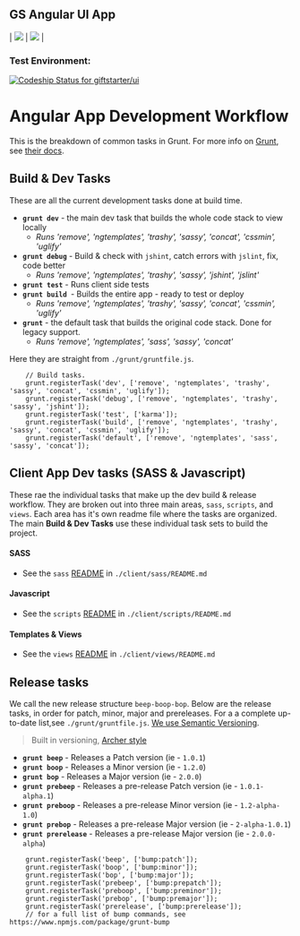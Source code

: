 ## GS Angular UI App
| ![](http://findicons.com/files/icons/2773/pictonic_free/128/angularjs.png) | ![](https://wordimpress.com/assets/icon-grunt.png) |

### Test Environment:
[ ![Codeship Status for giftstarter/ui](https://codeship.com/projects/ead28180-84f5-0133-8deb-3ac20bd54ece/status?branch=master)](https://codeship.com/projects/122143)

# Angular App Development Workflow
This is the breakdown of common tasks in Grunt. For more info on [Grunt](http://gruntjs.com), see [their docs](http://gruntjs.com/getting-started).

## Build & Dev Tasks
These are all the current development tasks done at build time.

- **`grunt dev`** - the main dev task that builds the whole code stack to view locally
  - *Runs 'remove', 'ngtemplates', 'trashy', 'sassy', 'concat', 'cssmin', 'uglify'*
- **`grunt debug`** - Build & check with `jshint`, catch errors with `jslint`, fix, code better
  - *Runs 'remove', 'ngtemplates', 'trashy', 'sassy', 'jshint', 'jslint'*
- **`grunt test`** - Runs client side tests
- **`grunt build `**- Builds the entire app - ready to test or deploy
  - *Runs 'remove', 'ngtemplates', 'trashy', 'sassy', 'concat', 'cssmin', 'uglify'*
- **`grunt`** - the default task that builds the original code stack. Done for legacy support.
  - *Runs 'remove', 'ngtemplates', 'sass', 'sassy', 'concat'*

Here they are straight from `./grunt/gruntfile.js`.
```
    // Build tasks.
	grunt.registerTask('dev', ['remove', 'ngtemplates', 'trashy', 'sassy', 'concat', 'cssmin', 'uglify']);
	grunt.registerTask('debug', ['remove', 'ngtemplates', 'trashy', 'sassy', 'jshint']); 
	grunt.registerTask('test', ['karma']);
	grunt.registerTask('build', ['remove', 'ngtemplates', 'trashy', 'sassy', 'concat', 'cssmin', 'uglify']); 
    grunt.registerTask('default', ['remove', 'ngtemplates', 'sass', 'sassy', 'concat']);	
```

## Client App Dev tasks (SASS & Javascript)
These rae the individual tasks that make up the dev build & release workflow.
They are broken out into three main areas, `sass`, `scripts`, and `views`. Each area has it's own readme 
file where the tasks are organized. The main **Build & Dev Tasks** use these individual task sets to build the project.

#### SASS
- See the `sass` [README](https://github.com/giftstarter/giftstarter/blob/platform-update/client/sass/README.md) in `./client/sass/README.md`

#### Javascript
- See the `scripts` [README](https://github.com/giftstarter/giftstarter/blob/platform-update/client/scripts/README.md) in `./client/scripts/README.md`

#### Templates & Views
- See the `views` [README](https://github.com/giftstarter/giftstarter/blob/platform-update/client/views/README.md) in `./client/views/README.md`

## Release tasks
We call the new release structure `beep-boop-bop`. Below are the release tasks, in order for patch, minor, major and prereleases. 
For a a complete up-to-date list,see `./grunt/gruntfile.js`. [We use Semantic Versioning](http://semver.org/).

> Built in versioning, [Archer style](https://www.youtube.com/watch?v=C6NRA69SdoM)

- **`grunt beep`** - Releases a Patch version (ie - `1.0.1`)
- **`grunt boop`** - Releases a Minor version (ie - `1.2.0`)
- **`grunt bop`** - Releases a Major version (ie - `2.0.0`)
- **`grunt prebeep`** - Releases a pre-release Patch version (ie - `1.0.1-alpha.1`)
- **`grunt preboop`** - Releases a pre-release Minor version (ie - `1.2-alpha-1.0`)
- **`grunt prebop`** - Releases a pre-release Major version (ie - `2-alpha-1.0.1`)
- **`grunt prerelease`** - Releases a pre-release Major version (ie - `2.0.0-alpha`)

```
	grunt.registerTask('beep', ['bump:patch']);
	grunt.registerTask('boop', ['bump:minor']);
	grunt.registerTask('bop', ['bump:major']); 
	grunt.registerTask('prebeep', ['bump:prepatch']);
	grunt.registerTask('preboop', ['bump:preminor']);
	grunt.registerTask('prebop', ['bump:premajor']);
	grunt.registerTask('prerelease', ['bump:prerelease']);
	// for a full list of bump commands, see https://www.npmjs.com/package/grunt-bump
```